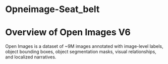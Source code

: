 # Opneimage-Seat_belt

# Overview of Open Images V6
Open Images is a dataset of ~9M images annotated with image-level labels, object bounding boxes, object segmentation masks, visual relationships, and localized narratives. 
